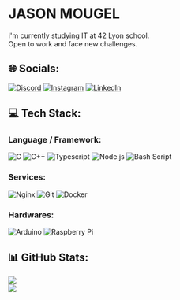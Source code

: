 # JASON MOUGEL
I'm currently studying IT at 42 Lyon school.<br>Open to work and face new challenges.


## 🌐 Socials:
[![Discord](https://img.shields.io/badge/Discord-%237289DA.svg?logo=discord&logoColor=white)](https://discord.gg/.jdeson) [![Instagram](https://img.shields.io/badge/Instagram-%23E4405F.svg?logo=Instagram&logoColor=white)](https://instagram.com/jasonmgl03) [![LinkedIn](https://img.shields.io/badge/LinkedIn-%230077B5.svg?logo=linkedin&logoColor=white)](https://linkedin.com/in/jason-m-19ab68285) 

## 💻 Tech Stack:
### Language / Framework:
![C](https://img.shields.io/badge/c-3fa0bc?style=flat&logo=c&logoColor=white&logoSize=auto) ![C++](https://img.shields.io/badge/c++-3fa0bc?style=flat&logo=c%2B%2B&logoColor=white&logoSize=auto) ![Typescript](https://img.shields.io/badge/typescript-3fa0bc?style=flat&logo=tsnode&logoColor=white&logoSize=auto) ![Node.js](https://img.shields.io/badge/node.js-3fa0bc?style=flat&logo=nodedotjs&logoColor=white&logoSize=auto) ![Bash Script](https://img.shields.io/badge/bash_script-3fa0bc?style=flat&logo=gnu-bash&logoColor=white&logoSize=auto)
### Services:
![Nginx](https://img.shields.io/badge/nginx-3fa0bc?style=flat&logo=nginx&logoColor=white&logoSize=auto) ![Git](https://img.shields.io/badge/git-3fa0bc?style=flat&logo=git&logoColor=white&logoSize=auto) ![Docker](https://img.shields.io/badge/docker-3fa0bc?style=flat&logo=docker&logoColor=white&logoSize=auto)
### Hardwares:
![Arduino](https://img.shields.io/badge/-Arduino-3fa0bc?style=flat&logo=Arduino&logoColor=white&logoSize=auto) ![Raspberry Pi](https://img.shields.io/badge/-Raspberry_Pi-3fa0bc?style=flat&logo=Raspberry-Pi&logoSize=auto)
## 📊 GitHub Stats:
![](https://github-readme-stats.vercel.app/api?username=jasonmgl&theme=catppuccin_latte&hide_border=false&include_all_commits=true&count_private=true)<br/>
![](https://github-readme-stats.vercel.app/api/top-langs/?username=jasonmgl&theme=catppuccin_latte&hide_border=false&include_all_commits=true&count_private=true&layout=compact)
